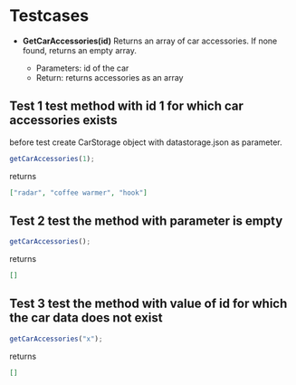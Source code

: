 # Testcases

- **GetCarAccessories(id)**
  Returns an array of car accessories. If none found, returns an empty array.

  - Parameters: id of the car
  - Return: returns accessories as an array

## Test 1 test method with id 1 for which car accessories exists

before test create CarStorage object with datastorage.json as parameter.

```js
getCarAccessories(1);
```

returns

```json
["radar", "coffee warmer", "hook"]
```

## Test 2 test the method with parameter is empty

```js
getCarAccessories();
```

returns

```json
[]
```

## Test 3 test the method with value of id for which the car data does not exist

```js
getCarAccessories("x");
```

returns

```json
[]
```
